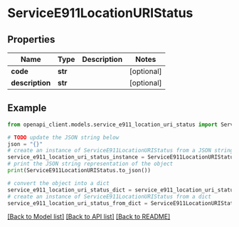 # ServiceE911LocationURIStatus


## Properties

Name | Type | Description | Notes
------------ | ------------- | ------------- | -------------
**code** | **str** |  | [optional] 
**description** | **str** |  | [optional] 

## Example

```python
from openapi_client.models.service_e911_location_uri_status import ServiceE911LocationURIStatus

# TODO update the JSON string below
json = "{}"
# create an instance of ServiceE911LocationURIStatus from a JSON string
service_e911_location_uri_status_instance = ServiceE911LocationURIStatus.from_json(json)
# print the JSON string representation of the object
print(ServiceE911LocationURIStatus.to_json())

# convert the object into a dict
service_e911_location_uri_status_dict = service_e911_location_uri_status_instance.to_dict()
# create an instance of ServiceE911LocationURIStatus from a dict
service_e911_location_uri_status_from_dict = ServiceE911LocationURIStatus.from_dict(service_e911_location_uri_status_dict)
```
[[Back to Model list]](../README.md#documentation-for-models) [[Back to API list]](../README.md#documentation-for-api-endpoints) [[Back to README]](../README.md)


